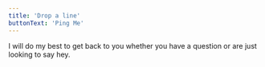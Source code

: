 ```yaml
---
title: 'Drop a line'
buttonText: 'Ping Me'
---
```


 I will do my best to get back to you whether you have a question or are just looking to say hey.
